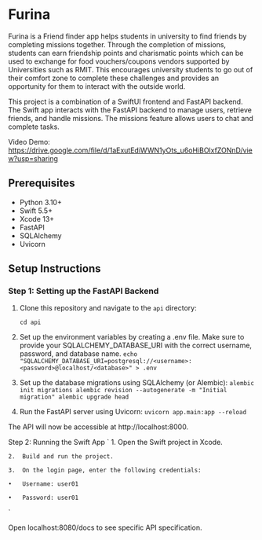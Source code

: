 # Furina

Furina is a Friend finder app helps students in university to find friends by completing missions together. Through the completion of missions, students can earn friendship points and charismatic points which can be used to exchange for food vouchers/coupons vendors supported by Universities such as RMIT. This encourages university students to go out of their comfort zone to complete these challenges and provides an opportunity for them to interact with the outside world. 


This project is a combination of a SwiftUI frontend and FastAPI backend. The Swift app interacts with the FastAPI backend to manage users, retrieve friends, and handle missions. The missions feature allows users to chat and complete tasks.

Video Demo: https://drive.google.com/file/d/1aExutEdiWWN1yOts_u6oHiBOlxfZONnD/view?usp=sharing

## Prerequisites

- Python 3.10+
- Swift 5.5+
- Xcode 13+
- FastAPI
- SQLAlchemy
- Uvicorn

## Setup Instructions

### Step 1: Setting up the FastAPI Backend

1. Clone this repository and navigate to the `api` directory:

   `
   cd api
   `
   
3. Set up the environment variables by creating a .env file. Make sure to provide your SQLALCHEMY_DATABASE_URI with the correct username, password, and database name.
   `
   echo "SQLALCHEMY_DATABASE_URI=postgresql://<username>:<password>@localhost/<database>" > .env
   `

4. Set up the database migrations using SQLAlchemy (or Alembic):
   `
   alembic init migrations
   alembic revision --autogenerate -m "Initial migration"
   alembic upgrade head
   `

5. Run the FastAPI server using Uvicorn:
`
uvicorn app.main:app --reload
`

The API will now be accessible at http://localhost:8000.  

Step 2: Running the Swift App
`
	1.	Open the Swift project in Xcode.  
 
	2.	Build and run the project.  
 
	3.	On the login page, enter the following credentials:  
 
	•	Username: user01  
 
	•	Password: user01  
 `


Open localhost:8080/docs to see specific API specification.
 
